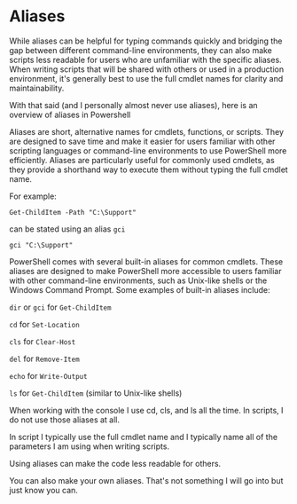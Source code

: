# Aliases

While aliases can be helpful for typing commands quickly and bridging the gap between different command-line environments, they can also make scripts less readable for users who are unfamiliar with the specific aliases. When writing scripts that will be shared with others or used in a production environment, it's generally best to use the full cmdlet names for clarity and maintainability.

With that said (and I personally almost never use aliases), here is an overview of aliases in Powershell

Aliases are short, alternative names for cmdlets, functions, or scripts. They are designed to save time and make it easier for users familiar with other scripting languages or command-line environments to use PowerShell more efficiently. Aliases are particularly useful for commonly used cmdlets, as they provide a shorthand way to execute them without typing the full cmdlet name.

For example:

`Get-ChildItem -Path "C:\Support"`

can be stated using an alias `gci`

`gci "C:\Support"`

PowerShell comes with several built-in aliases for common cmdlets. These aliases are designed to make PowerShell more accessible to users familiar with other command-line environments, such as Unix-like shells or the Windows Command Prompt. Some examples of built-in aliases include:

`dir` or `gci` for `Get-ChildItem`

`cd` for `Set-Location`

`cls` for `Clear-Host`

`del` for `Remove-Item`

`echo` for `Write-Output`

`ls` for `Get-ChildItem` (similar to Unix-like shells)

When working with the console I use cd, cls, and ls all the time.  In scripts, I do not use those aliases at all.  

In script I typically use the full cmdlet name and I typically name all of the parameters I am using when writing scripts.

Using aliases can make the code less readable for others.

You can also make your own aliases.  That's not something I will go into but just know you can.

